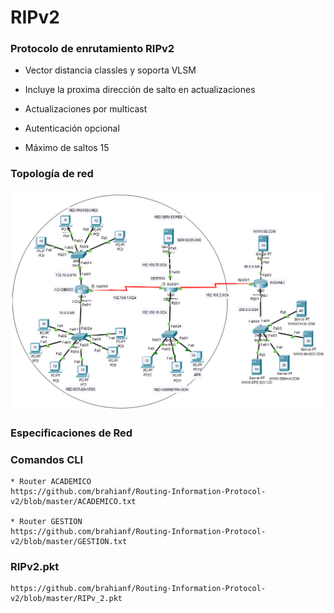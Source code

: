 # RIPv2 

### Protocolo de enrutamiento RIPv2
 
* Vector distancia classles y soporta VLSM

* Incluye la proxima dirección de salto en actualizaciones

* Actualizaciones por multicast

* Autenticación opcional

* Máximo de saltos 15

### Topología de red

![alt text](https://github.com/brahianf/Routing-Information-Protocol-v2/blob/master/TOPOLOGIARED.PNG)

### Especificaciones de Red

### Comandos CLI
	* Router ACADEMICO
	https://github.com/brahianf/Routing-Information-Protocol-v2/blob/master/ACADEMICO.txt

	* Router GESTION
	https://github.com/brahianf/Routing-Information-Protocol-v2/blob/master/GESTION.txt

### RIPv2.pkt

	https://github.com/brahianf/Routing-Information-Protocol-v2/blob/master/RIPv_2.pkt



